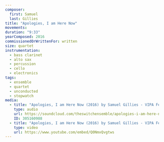 ```yaml
---
composer:
  first: Samuel
  last: Gillies
title: "Apologies, I am Here Now"
movements:
duration: "9:33"
yearComposed: 2016
commissionedOrWrittenFor: written
size: quartet
instrumentation:
  - bass clarinet
  - alto sax
  - percussion
  - cello
  - electronics
tags:
  - ensemble
  - quartet
  - unconducted
  - stopwatch
media:
  - title: "Apologies, I am Here Now (2016) by Samuel Gillies - VIPA Festival World Premiere"
    type: audio
    url: https://soundcloud.com/theswitchensemble/apologies-i-am-here-now-2016-by-samuel-gillies
    ID: 305160988
  - title: "Apologies, I am Here Now (2016) by Samuel Gillies - VIPA Festival"
    type: video
    url: https://www.youtube.com/embed/Q0NmxQvgtws
---
```

